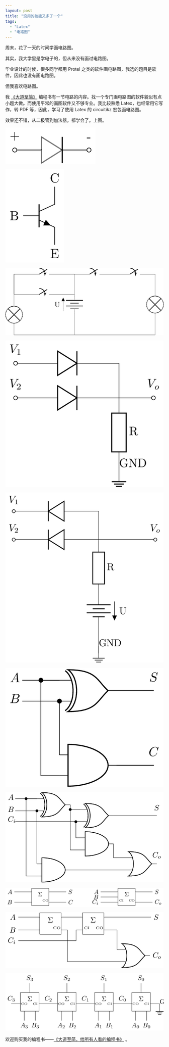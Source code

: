 ```yaml
---
layout: post
title: "没用的技能又多了一个"
tags:
  - "Latex"
  - "电路图"
---
```



周末，花了一天的时间学画电路图。

其实，我大学里是学电子的，但从来没有画过电路图。

毕业设计的时候，很多同学都用 Protel 之类的软件画电路图，我选的题目是软件，因此也没有画电路图。

但我喜欢电路图。

我 [《大道至简》](https://book.dujinfang.com/2023/12/07/dead-simple.html?from=dujinfang) 编程书有一节电路的内容。找一个专门画电路图的软件貌似有点小题大做。而使用平常的画图软件又不够专业。我比较熟悉 Latex，也经常用它写作，转 PDF 等，因此，学习了使用 Latex 的 circuitikz 宏包画电路图。

效果还不错，从二极管到加法器，都学会了。上图。

![](/images/circuit-0.png)

![](/images/circuit-1.png)

![](/images/circuit-2.png)

![](/images/circuit-3.png)

![](/images/circuit-4.png)

![](/images/circuit-5.png)

![](/images/circuit-6.png)

![](/images/circuit-7.png)

![](/images/circuit-8.png)

![](/images/circuit-9.png)

欢迎购买我的编程书——[《大道至简，给所有人看的编程书》](https://book.dujinfang.com/2023/12/07/dead-simple.html?from=dujinfang) 。
